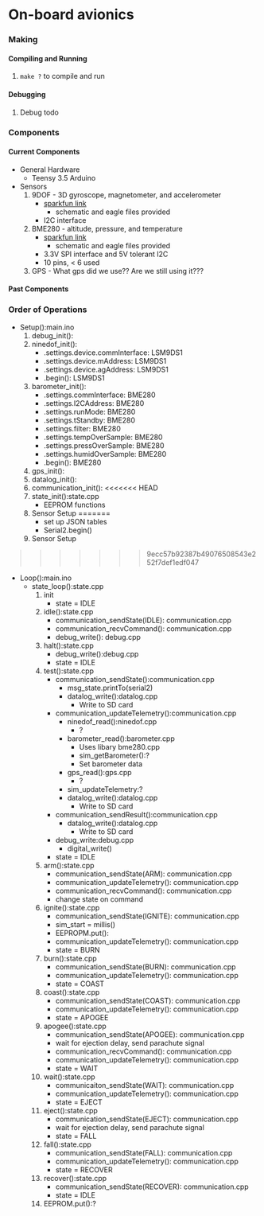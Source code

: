 # On-board avionics

### Making
#### Compiling and Running
1. `make ?` to compile and run
#### Debugging
1. Debug todo

### Components
#### Current Components
* General Hardware
  * Teensy 3.5 Arduino
* Sensors
  1. 9DOF - 3D gyroscope, magnetometer, and accelerometer
     * [sparkfun link](https://www.sparkfun.com/products/13944)
       * schematic and eagle files provided
     * I2C interface
  2. BME280 - altitude, pressure, and temperature
     * [sparkfun link](https://www.sparkfun.com/products/13676)
       * schematic and eagle files provided
     * 3.3V SPI interface and 5V tolerant I2C
     * 10 pins, < 6 used
  3. GPS - What gps did we use?? Are we still using it???
#### Past Components

### Order of Operations
* Setup():main.ino
  1. debug_init():
  2. ninedof_init():
     * .settings.device.commInterface: LSM9DS1
     * .settings.device.mAddress: LSM9DS1
     * .settings.device.agAddress: LSM9DS1
     * .begin(): LSM9DS1
  3. barometer_init():
     * .settings.commInterface: BME280
     * .settings.I2CAddress: BME280
     * .settings.runMode: BME280
     * .settings.tStandby: BME280
     * .settings.filter: BME280
     * .settings.tempOverSample: BME280
     * .settings.pressOverSample: BME280
     * .settings.humidOverSample: BME280
     * .begin(): BME280
  4. gps_init():
  5. datalog_init():
  6. communication_init():
<<<<<<< HEAD
  7. state_init():state.cpp
     * EEPROM functions
  8. Sensor Setup
=======
     * set up JSON tables
     * Serial2.begin()
  7. Sensor Setup
>>>>>>> 9ecc57b92387b49076508543e252f7def1edf047
* Loop():main.ino
  * state_loop():state.cpp
    1. init
       * state = IDLE
    2. idle():state.cpp
       * communication_sendState(IDLE): communication.cpp
       * communication_recvCommand(): communication.cpp
       * debug_write(): debug.cpp
    3. halt():state.cpp
       * debug_write():debug.cpp
       * state = IDLE
    4. test():state.cpp
       * communication_sendState():communication.cpp
         * msg_state.printTo(serial2)
         * datalog_write():datalog.cpp
           * Write to SD card
       * communication_updateTelemetry():communication.cpp
         * ninedof_read():ninedof.cpp
           * ?
         * barometer_read():barometer.cpp
           * Uses libary bme280.cpp
           * sim_getBarometer():?
           * Set barometer data
         * gps_read():gps.cpp
           * ?
         * sim_updateTelemetry:?
         * datalog_write():datalog.cpp
           * Write to SD card
       * communication_sendResult():communication.cpp
         * datalog_write():datalog.cpp
           * Write to SD card
       * debug_write:debug.cpp
         * digital_write()
       * state = IDLE
    5. arm():state.cpp
       * communication_sendState(ARM): communication.cpp
       * communication_updateTelemetry(): communication.cpp
       * communication_recvCommand(): communication.cpp
       * change state on command
    6. ignite():state.cpp
       * communication_sendState(IGNITE): communication.cpp
       * sim_start = millis()
       * EEPROPM.put(): 
       * communication_updateTelemetry(): communication.cpp
       * state = BURN
    7. burn():state.cpp
       * communication_sendState(BURN): communication.cpp
       * communication_updateTelemetry(): communication.cpp
       * state = COAST
    8. coast():state.cpp
       * communication_sendState(COAST): communication.cpp
       * communication_updateTelemetry(): communication.cpp
       * state = APOGEE
    9. apogee():state.cpp
       * communication_sendState(APOGEE): communication.cpp
       * wait for ejection delay, send parachute signal
       * communication_recvCommand(): communication.cpp
       * communication_updateTelemetry(): communication.cpp
       * state = WAIT
    10. wait():state.cpp
        * communicaiton_sendState(WAIT): communication.cpp
        * communication_updateTelemetry(): communication.cpp
        * state = EJECT
    11. eject():state.cpp
        * communication_sendState(EJECT): communication.cpp
        * wait for ejection delay, send parachute signal
        * state = FALL
    12. fall():state.cpp
        * communication_sendState(FALL): communication.cpp
        * communication_updateTelemetry(): communication.cpp
        * state = RECOVER
    13. recover():state.cpp
        * communication_sendState(RECOVER): communication.cpp
        * state = IDLE
    14. EEPROM.put():?
